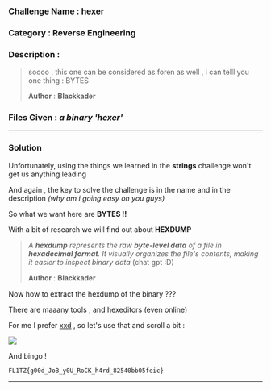 ### **Challenge Name :** hexer

### **Category :** Reverse Engineering

### **Description :**

> soooo , this one can be considered as foren as well , i can telll you one thing : BYTES
>
> 𝐀𝐮𝐭𝐡𝐨𝐫 : 𝐁𝐥𝐚𝐜𝐤𝐤𝐚𝐝𝐞𝐫

### **Files Given :** _a binary 'hexer'_

---

### **Solution**

Unfortunately, using the things we learned in the **strings** challenge won't get us anything leading 

And again , the key to solve the challenge is in the name and in the description _(why am i going easy on you guys)_

So what we want here are **BYTES !!**  

With a bit of research we will find out about **HEXDUMP**

> *A **hexdump** represents the raw **byte-level data** of a file in **hexadecimal format**. It visually organizes the file's contents, making it easier to inspect binary data* (chat gpt :D)
> 
> 𝐀𝐮𝐭𝐡𝐨𝐫 : 𝐁𝐥𝐚𝐜𝐤𝐤𝐚𝐝𝐞𝐫

Now how to extract the hexdump of the binary ???

There are maaany tools , and hexeditors (even online)

For me I prefer [xxd](https://www.tutorialspoint.com/unix_commands/xxd.htm) , so let's use that  and scroll a bit :

![](https://private-user-images.githubusercontent.com/144800528/413027349-55bd5a03-b295-47bb-802b-ab545be1e9b8.png?jwt=eyJhbGciOiJIUzI1NiIsInR5cCI6IkpXVCJ9.eyJpc3MiOiJnaXRodWIuY29tIiwiYXVkIjoicmF3LmdpdGh1YnVzZXJjb250ZW50LmNvbSIsImtleSI6ImtleTUiLCJleHAiOjE3Mzk0NzM2OTAsIm5iZiI6MTczOTQ3MzM5MCwicGF0aCI6Ii8xNDQ4MDA1MjgvNDEzMDI3MzQ5LTU1YmQ1YTAzLWIyOTUtNDdiYi04MDJiLWFiNTQ1YmUxZTliOC5wbmc_WC1BbXotQWxnb3JpdGhtPUFXUzQtSE1BQy1TSEEyNTYmWC1BbXotQ3JlZGVudGlhbD1BS0lBVkNPRFlMU0E1M1BRSzRaQSUyRjIwMjUwMjEzJTJGdXMtZWFzdC0xJTJGczMlMkZhd3M0X3JlcXVlc3QmWC1BbXotRGF0ZT0yMDI1MDIxM1QxOTAzMTBaJlgtQW16LUV4cGlyZXM9MzAwJlgtQW16LVNpZ25hdHVyZT1lYTY1MmQyOTJlMmFkNWM1ZmI4MDY2YTRkYWNkNDhkNmJkMWUyNmJiNDhkZDQ5YTFiMzRkNTY2MTk1NDJlOGJiJlgtQW16LVNpZ25lZEhlYWRlcnM9aG9zdCJ9.pTy4Bu9fi3NoPZEM1hMD6DmT6SbPkBBtGEC0Hmj5Sd0)

And bingo !

```
FL1TZ{g00d_JoB_y0U_RoCK_h4rd_82540bb05feic}
```

---
